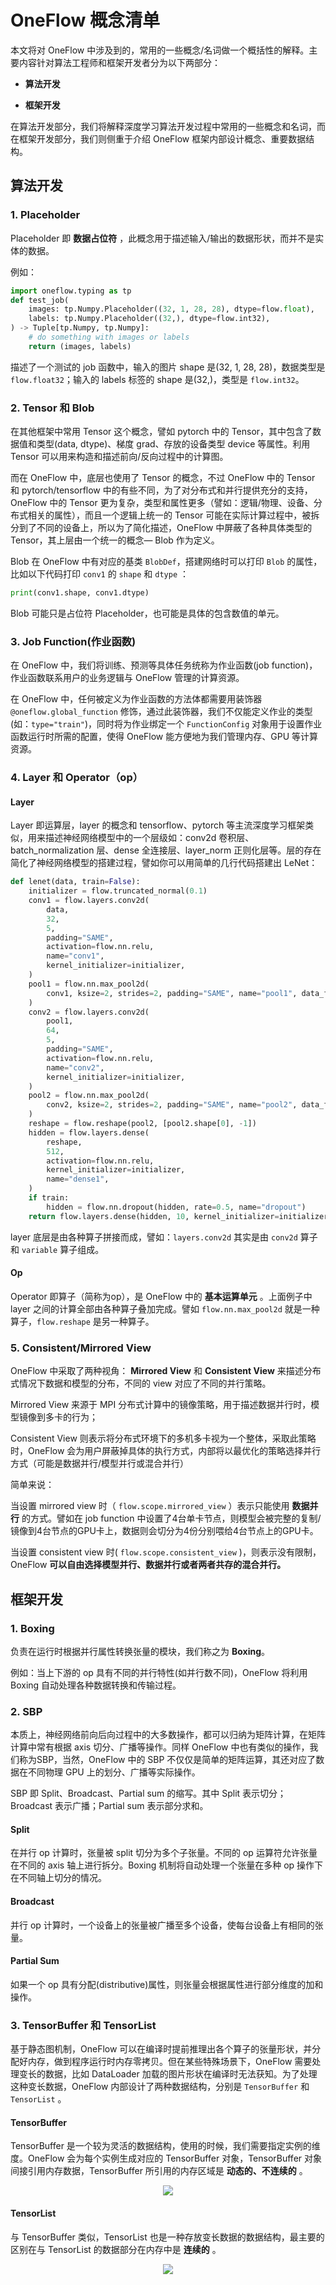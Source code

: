 # OneFlow 概念清单

本文将对 OneFlow 中涉及到的，常用的一些概念/名词做一个概括性的解释。主要内容针对算法工程师和框架开发者分为以下两部分：

-  **算法开发** 

-  **框架开发** 

在算法开发部分，我们将解释深度学习算法开发过程中常用的一些概念和名词，而在框架开发部分，我们则侧重于介绍 OneFlow 框架内部设计概念、重要数据结构。



## 算法开发

### 1. Placeholder

Placeholder 即 **数据占位符** ，此概念用于描述输入/输出的数据形状，而并不是实体的数据。

例如：

```python
import oneflow.typing as tp
def test_job(
    images: tp.Numpy.Placeholder((32, 1, 28, 28), dtype=flow.float),
    labels: tp.Numpy.Placeholder((32,), dtype=flow.int32),
) -> Tuple[tp.Numpy, tp.Numpy]:
    # do something with images or labels
    return (images, labels)
```

描述了一个测试的 job 函数中，输入的图片 shape 是(32, 1, 28, 28)，数据类型是 `flow.float32`；输入的 labels 标签的 shape 是(32,)，类型是 `flow.int32`。



### 2. Tensor 和 Blob

在其他框架中常用 Tensor 这个概念，譬如 pytorch 中的 Tensor，其中包含了数据值和类型(data, dtype)、梯度 grad、存放的设备类型 device 等属性。利用 Tensor 可以用来构造和描述前向/反向过程中的计算图。

而在 OneFlow 中，底层也使用了 Tensor 的概念，不过 OneFlow 中的 Tensor 和 pytorch/tensorflow 中的有些不同，为了对分布式和并行提供充分的支持，OneFlow 中的 Tensor 更为复杂，类型和属性更多（譬如：逻辑/物理、设备、分布式相关的属性），而且一个逻辑上统一的 Tensor 可能在实际计算过程中，被拆分到了不同的设备上，所以为了简化描述，OneFlow 中屏蔽了各种具体类型的 Tensor，其上层由一个统一的概念— Blob 作为定义。



Blob 在 OneFlow 中有对应的基类 `BlobDef`，搭建网络时可以打印 `Blob` 的属性，比如以下代码打印 `conv1` 的 `shape` 和 `dtype` ：

```python
print(conv1.shape, conv1.dtype)
```

Blob 可能只是占位符 Placeholder，也可能是具体的包含数值的单元。



### 3. Job Function(作业函数)

在 OneFlow 中，我们将训练、预测等具体任务统称为作业函数(job function)，作业函数联系用户的业务逻辑与 OneFlow 管理的计算资源。

在 OneFlow 中，任何被定义为作业函数的方法体都需要用装饰器 `@oneflow.global_function` 修饰，通过此装饰器，我们不仅能定义作业的类型(如：`type="train"`)，同时将为作业绑定一个 `FunctionConfig` 对象用于设置作业函数运行时所需的配置，使得 OneFlow 能方便地为我们管理内存、GPU 等计算资源。

### 4. Layer 和 Operator（op）

#### Layer

Layer 即运算层，layer 的概念和 tensorflow、pytorch 等主流深度学习框架类似，用来描述神经网络模型中的一个层级如：conv2d 卷积层、batch_normalization 层、dense 全连接层、layer_norm 正则化层等。层的存在简化了神经网络模型的搭建过程，譬如你可以用简单的几行代码搭建出 LeNet：

```python
def lenet(data, train=False):
    initializer = flow.truncated_normal(0.1)
    conv1 = flow.layers.conv2d(
        data,
        32,
        5,
        padding="SAME",
        activation=flow.nn.relu,
        name="conv1",
        kernel_initializer=initializer,
    )
    pool1 = flow.nn.max_pool2d(
        conv1, ksize=2, strides=2, padding="SAME", name="pool1", data_format="NCHW"
    )
    conv2 = flow.layers.conv2d(
        pool1,
        64,
        5,
        padding="SAME",
        activation=flow.nn.relu,
        name="conv2",
        kernel_initializer=initializer,
    )
    pool2 = flow.nn.max_pool2d(
        conv2, ksize=2, strides=2, padding="SAME", name="pool2", data_format="NCHW"
    )
    reshape = flow.reshape(pool2, [pool2.shape[0], -1])
    hidden = flow.layers.dense(
        reshape,
        512,
        activation=flow.nn.relu,
        kernel_initializer=initializer,
        name="dense1",
    )
    if train:
        hidden = flow.nn.dropout(hidden, rate=0.5, name="dropout")
    return flow.layers.dense(hidden, 10, kernel_initializer=initializer, name="dense2")
```

layer 底层是由各种算子拼接而成，譬如：`layers.conv2d` 其实是由 `conv2d` 算子和 `variable` 算子组成。

#### Op

Operator 即算子（简称为op），是 OneFlow 中的 **基本运算单元** 。上面例子中 layer 之间的计算全部由各种算子叠加完成。譬如 `flow.nn.max_pool2d` 就是一种算子，`flow.reshape` 是另一种算子。



### 5. Consistent/Mirrored View

OneFlow 中采取了两种视角： **Mirrored View** 和 **Consistent View** 来描述分布式情况下数据和模型的分布，不同的 view 对应了不同的并行策略。

Mirrored View 来源于 MPI 分布式计算中的镜像策略，用于描述数据并行时，模型镜像到多卡的行为；

Consistent View 则表示将分布式环境下的多机多卡视为一个整体，采取此策略时，OneFlow 会为用户屏蔽掉具体的执行方式，内部将以最优化的策略选择并行方式（可能是数据并行/模型并行或混合并行）

简单来说：

当设置 mirrored view 时（ `flow.scope.mirrored_view` ）表示只能使用 **数据并行** 的方式。譬如在 job function 中设置了4台单卡节点，则模型会被完整的复制/镜像到4台节点的GPU卡上，数据则会切分为4份分别喂给4台节点上的GPU卡。

当设置 consistent view 时( `flow.scope.consistent_view` )，则表示没有限制，OneFlow **可以自由选择模型并行、数据并行或者两者共存的混合并行。**

## 框架开发

### 1. Boxing

负责在运行时根据并行属性转换张量的模块，我们称之为 **Boxing**。

例如：当上下游的 op 具有不同的并行特性(如并行数不同)，OneFlow 将利用 Boxing 自动处理各种数据转换和传输过程。



### 2. SBP

本质上，神经网络前向后向过程中的大多数操作，都可以归纳为矩阵计算，在矩阵计算中常有根据 axis 切分、广播等操作。同样 OneFlow 中也有类似的操作，我们称为SBP，当然，OneFlow 中的 SBP 不仅仅是简单的矩阵运算，其还对应了数据在不同物理 GPU 上的划分、广播等实际操作。

SBP 即 Split、Broadcast、Partial sum 的缩写。其中 Split 表示切分；Broadcast 表示广播；Partial sum 表示部分求和。

#### Split

在并行 op 计算时，张量被 split 切分为多个子张量。不同的 op 运算符允许张量在不同的 axis 轴上进行拆分。Boxing 机制将自动处理一个张量在多种 op 操作下在不同轴上切分的情况。

#### Broadcast

并行 op 计算时，一个设备上的张量被广播至多个设备，使每台设备上有相同的张量。

#### Partial Sum

如果一个 op 具有分配(distributive)属性，则张量会根据属性进行部分维度的加和操作。

### 3. TensorBuffer 和 TensorList

基于静态图机制，OneFlow 可以在编译时提前推理出各个算子的张量形状，并分配好内存，做到程序运行时内存零拷贝。但在某些特殊场景下，OneFlow 需要处理变长的数据，比如 DataLoader 加载的图片形状在编译时无法获知。为了处理这种变长数据，OneFlow 内部设计了两种数据结构，分别是 `TensorBuffer` 和 `TensorList` 。

#### TensorBuffer

TensorBuffer 是一个较为灵活的数据结构，使用的时候，我们需要指定实例的维度。OneFlow 会为每个实例生成对应的 TensorBuffer 对象，TensorBuffer 对象间接引用内存数据，TensorBuffer 所引用的内存区域是 **动态的、不连续的** 。

<div align="center">
    <img src="imgs/Tensor2TensorBuffer.png" align='center'/>
</div>

#### TensorList

与 TensorBuffer 类似，TensorList 也是一种存放变长数据的数据结构，最主要的区别在与 TensorList 的数据部分在内存中是 **连续的** 。

<div align="center">
    <img src="imgs/TensorBuffer2TensorList.png" align='center'/>
</div>

